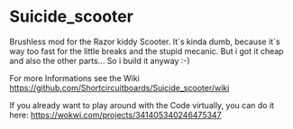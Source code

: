 # Suicide_scooter
Brushless mod for the Razor kiddy Scooter. It´s kinda dumb, because it´s way too fast for the little breaks and the stupid mecanic. But i got it cheap and also the other
parts... So i build it anyway :-)

For more Informations see the Wiki https://github.com/Shortcircuitboards/Suicide_scooter/wiki



If you already want to play around with the Code virtually, you can do it here: https://wokwi.com/projects/341405340246475347
